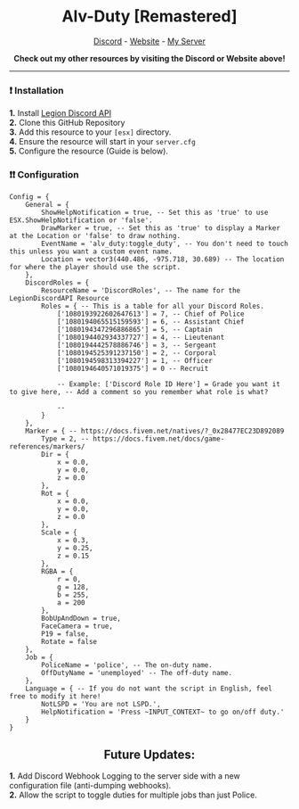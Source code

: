 <h1 align='center'>Alv-Duty [Remastered]</a></h1>
<p align='center'><a href='https://discord.com/invite/5mdevs/'>Discord</a> - <a href='https://alv-gg.tebex.io/'>Website</a> - <a href='https://discord.gg/drilla'>My Server</a></b></h5>

<p align='center'><b>Check out my other resources by visiting the Discord or Website above!</b></p>

<hr>

### ❗ Installation

**1.** Install [Legion Discord API](https://legiondev.tebex.io/category/free-resources)
<br>
**2.** Clone this GitHub Repository
<br>
**3.** Add this resource to your `[esx]` directory.
<br>
**4.** Ensure the resource will start in your `server.cfg`
<br>
**5.** Configure the resource (Guide is below).

### ❗❗ Configuration

```
Config = {
    General = {
        ShowHelpNotification = true, -- Set this as 'true' to use ESX.ShowHelpNotification or 'false'.
        DrawMarker = true, -- Set this as 'true' to display a Marker at the Location or 'false' to draw nothing.
        EventName = 'alv_duty:toggle_duty', -- You don't need to touch this unless you want a custom event name.
        Location = vector3(440.486, -975.718, 30.689) -- The location for where the player should use the script.
    },
    DiscordRoles = {
        ResourceName = 'DiscordRoles', -- The name for the LegionDiscordAPI Resource
        Roles = { -- This is a table for all your Discord Roles.
            ['1080193922602647613'] = 7, -- Chief of Police
            ['1080194065515159593'] = 6, -- Assistant Chief
            ['1080194347296886865'] = 5, -- Captain
            ['1080194402934337727'] = 4, -- Lieutenant
            ['1080194442578886746'] = 3, -- Sergeant
            ['1080194525391237150'] = 2, -- Corporal
            ['1080194598313394227'] = 1, -- Officer
            ['1080194640571019375'] = 0 -- Recruit
            
            -- Example: ['Discord Role ID Here'] = Grade you want it to give here, -- Add a comment so you remember what role is what?
            
            --
        }
    },
    Marker = { -- https://docs.fivem.net/natives/?_0x28477EC23D892089
        Type = 2, -- https://docs.fivem.net/docs/game-references/markers/
        Dir = {
            x = 0.0,
            y = 0.0, 
            z = 0.0
        },
        Rot = {
            x = 0.0,
            y = 0.0,
            z = 0.0
        },
        Scale = {
            x = 0.3,
            y = 0.25,
            z = 0.15
        },
        RGBA = {
            r = 0, 
            g = 128,
            b = 255,
            a = 200
        },
        BobUpAndDown = true,
        FaceCamera = true,
        P19 = false,
        Rotate = false
    },
    Job = {
        PoliceName = 'police', -- The on-duty name.
        OffDutyName = 'unemployed' -- The off-duty name.
    },
    Language = { -- If you do not want the script in English, feel free to modify it here!
        NotLSPD = 'You are not LSPD.',
        HelpNotification = 'Press ~INPUT_CONTEXT~ to go on/off duty.'
    }
}
```

<h2 align='center'>Future Updates:</a></h1>

**1.** Add Discord Webhook Logging to the server side with a new configuration file (anti-dumping webhooks).
<br>
**2.** Allow the script to toggle duties for multiple jobs than just Police.
